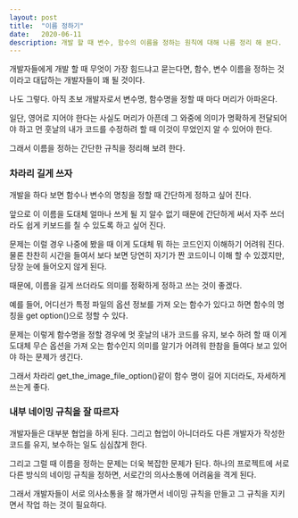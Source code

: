 ```yaml
---
layout: post
title:  "이름 정하기"
date:   2020-06-11
description: 개발 할 때 변수, 함수의 이름을 정하는 원칙에 대해 나름 정리 해 본다.
---
```


<p>개발자들에게 개발 할 때 무엇이 가장 힘드냐고 묻는다면, 함수, 변수 이름을 정하는 것이라고 대답하는 개발자들이 꽤 될 것이다.</p>
<p>나도 그렇다. 아직 초보 개발자로서 변수명, 함수명을 정할 때 마다 머리가 아파온다.</p>
<p>일단, 영어로 지어야 한다는 사실도 머리가 아픈데 그 와중에 의미가 명확하게 전달되어야 하고 
먼 훗날의 내가 코드를 수정하려 할 때 이것이 무었인지 알 수 있어야 한다.</p>
<p>그래서 이름을 정하는 간단한 규칙을 정리해 보려 한다. </p>

<h3>차라리 길게 쓰자</h3>
<p>개발을 하다 보면 함수나 변수의 명칭을 정할 때 간단하게 정하고 싶어 진다.</p>
<p>앞으로 이 이름을 도대체 얼마나 쓰게 될 지 알수 없기 때문에 간단하게 써서 자주 쓰더라도 
쉽게 키보드를 칠 수 있도록 하고 싶어 진다.</p>
<p>문제는 이럴 경우 나중에 봤을 때 이게 도대체 뭐 하는 코드인지 이해하기 어려워 진다. 물론 찬찬히 시간을 들여서 
보다 보면 당연히 자기가 짠 코드이니 이해 할 수 있겠지만, 당장 눈에 들어오지 않게 된다.</p>
<p>때문에, 이름을 길게 쓰더라도 의미를 정확하게 정하고 쓰는 것이 좋겠다. </p>
<p>예를 들어, 어디선가 특정 파일의 옵션 정보를 가져 오는 함수가 있다고 하면 함수의 명칭을 get option()으로 정할 수 있다.</p>
<p>문제는 이렇게 함수명을 정할 경우에 멋 훗날의 내가 코드를 유지, 보수 하려 할 때 이게 도대체 무슨 옵션을 가져 오는 함수인지 
의미를 알기가 어려워 한참을 들여다 보고 있어야 하는 문제가 생긴다.</p>
<p>그래서 차라리 get_the_image_file_option()같이 함수 명이 길어 지더라도, 자세하게 쓰는게 좋다.</p>



<h3>내부 네이밍 규칙을 잘 따르자</h3>
<p>개발자들은 대부분 협업을 하게 된다. 그리고 협업이 아니더라도 다른 개발자가 작성한 코드를 유지, 보수하는 일도 심심찮게 한다.</p>
<p>그리고 그럴 때 이름을 정하는 문제는 더욱 복잡한 문제가 된다. 하나의 프로젝트에 서로 다른 방식의 네이밍 규칙을 정하면, 서로간의 의사소통에 어려움을 격게 된다.</p>
<p>그래서 개발자들이 서로 의사소통을 잘 해가면서 네이밍 규칙을 만들고 그 규칙을 지키면서 작업 하는 것이 필요하다.</p>